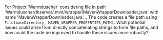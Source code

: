 For Project 'Warmduscher' considering file in path 'Warmduscher/thserver/.mvn/wrapper/MavenWrapperDownloader.java' with name 'MavenWrapperDownloader.java'... 
The code creates a file path using `File(baseDirectory, MAVEN_WRAPPER_PROPERTIES_PATH)`. What potential issues could arise from directly concatenating strings to form file paths, and how could the code be improved to handle these issues more robustly?